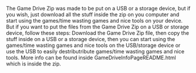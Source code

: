 The Game Drive Zip was made to be put on a USB or a storage device, but if you wish, just download all the stuff inside the zip on you computer and start using the games/time wasting games and nice tools on your device. But if you want to put the files from the Game Drive Zip on a USB or storage device, follow these steps: Download the Game Drive Zip file, then copy the stuff inside on a USB or a storage device, then you can start using the games/time wasting games and nice tools on the USB/storage device or use the USB to easily destributribute games/time wasting games and nice tools. More info can be found inside GameDriveInfoPageREADME.html which is inside the zip.
